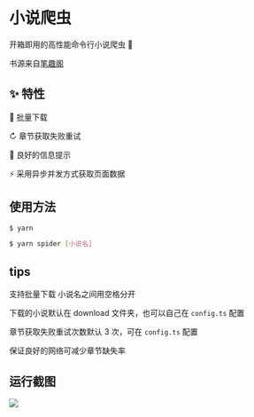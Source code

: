 # 小说爬虫

开箱即用的高性能命令行小说爬虫 🎉

书源来自[笔趣阁](https://www.biquge.com.cn/)

## ✨ 特性

📂 批量下载

↻ 章节获取失败重试

📑 良好的信息提示

⚡ 采用异步并发方式获取页面数据

## 使用方法

```bash
$ yarn

$ yarn spider [小说名]
```

## tips

支持批量下载 小说名之间用空格分开

下载的小说默认在 download 文件夹，也可以自己在 `config.ts` 配置

章节获取失败重试次数默认 3 次，可在 `config.ts` 配置

保证良好的网络可减少章节缺失率

## 运行截图

![](https://cansiny.oss-cn-shanghai.aliyuncs.com/images/1621745075249-1621745042429.png)
